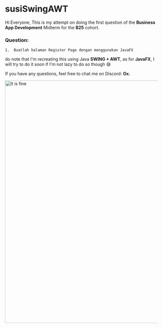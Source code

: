 # susiSwingAWT
Hi Everyone, This is my attempt on doing the first question of the **Business App Development** Midterm for the **B25** cohort.

### Question:
```
1.	Buatlah halaman Register Page dengan menggunakan JavaFX
```

do note that I'm recreating this using Java **SWING + AWT**, as for **JavaFX**, I will try to do it soon if I'm not lazy to do so though 😅

If you have any questions, feel free to chat me on Discord: **Ox.**

<img align="right" alt="It is fine" width="800" src="https://media1.tenor.com/images/d6add31c664d6a7f9066d81d52a46259/tenor.gif?itemid=5182223">
